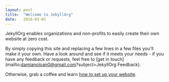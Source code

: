 ```yaml
---
layout: post
title:  "Welcome to JekyllOrg"
date:   2016-03-01
---
```

JekyllOrg enables organizations and non-profits to easily create their own website at zero cost.

By simply copying this site and replacing a few lines in a few files you'll make it your own. Have a look around and see if it meets your needs - if you have any feedback or requests, feel free to [get in touch](mailto:damianoloan0@gmail.com?subject=JekyllOrg Feedback).

Otherwise, grab a coffee and learn [how to set up your website](/JekyllOrg/news/setup/).
